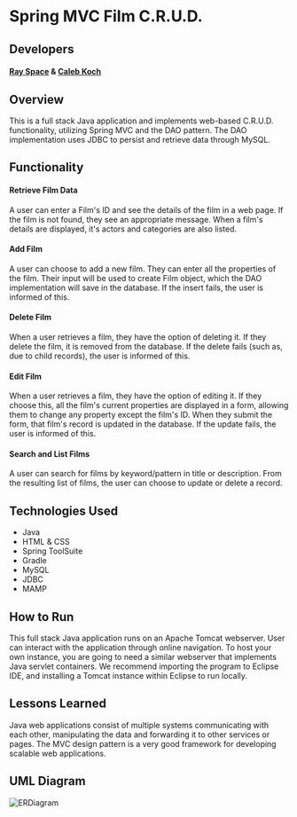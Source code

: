 # Spring MVC Film C.R.U.D.

## Developers
#### [Ray Space](https://github.com/ryspc) & [Caleb Koch](https://github.com/CKoch92)

## Overview
This is a full stack Java application and implements web-based C.R.U.D. functionality, utilizing Spring MVC and the DAO pattern. The DAO implementation uses JDBC to persist and retrieve data through MySQL.

## Functionality
#### Retrieve Film Data
A user can enter a Film's ID and see the details of the film in a web page. If the film is not found, they see an appropriate message. When a film's details are displayed, it's actors and categories are also listed.
#### Add Film
A user can choose to add a new film. They can enter all the properties of the film. Their input will be used to create Film object, which the DAO implementation will save in the database. If the insert fails, the user is informed of this.
#### Delete Film
When a user retrieves a film, they have the option of deleting it. If they delete the film, it is removed from the database. If the delete fails (such as, due to child records), the user is informed of this.
#### Edit Film
When a user retrieves a film, they have the option of editing it. If they choose this, all the film's current properties are displayed in a form, allowing them to change any property except the film's ID. When they submit the form, that film's record is updated in the database. If the update fails, the user is informed of this.
#### Search and List Films
A user can search for films by keyword/pattern in title or description. From the resulting list of films, the user can choose to update or delete a record.

## Technologies Used
- Java
- HTML & CSS
- Spring ToolSuite
- Gradle
- MySQL
- JDBC
- MAMP

## How to Run
This full stack Java application runs on an Apache Tomcat webserver. User can interact with the application through online navigation.
To host your own instance, you are going to need a similar webserver that implements Java servlet containers. We recommend importing the program to Eclipse IDE, and installing a Tomcat instance within Eclipse to run locally.

## Lessons Learned
Java web applications consist of multiple systems communicating with each other, manipulating the data and forwarding it to other services or pages. The MVC design pattern is a very good framework for developing scalable web applications.

## UML Diagram
![ERDiagram](https://user-images.githubusercontent.com/83374176/123504132-bc31c380-d614-11eb-8844-aebbae35b5b1.png)

